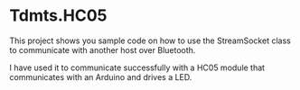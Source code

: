 # Tdmts.HC05
This project shows you sample code on how to use the StreamSocket class to communicate with another host over Bluetooth.

I have used it to communicate successfully with a HC05 module that communicates with an Arduino and drives a LED.
